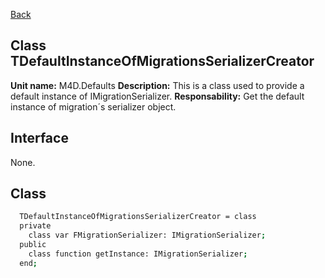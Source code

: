[Back](../CLASS_REFERENCES.md)

## Class **TDefaultInstanceOfMigrationsSerializerCreator** ## 

**Unit name:** M4D.Defaults
**Description:** This is a class used to provide a default instance of IMigrationSerializer.
**Responsability:** Get the default instance of migration´s serializer object.

## Interface ##
None.

## Class ##

```sh
  TDefaultInstanceOfMigrationsSerializerCreator = class
  private
    class var FMigrationSerializer: IMigrationSerializer;
  public
    class function getInstance: IMigrationSerializer;
  end;
```